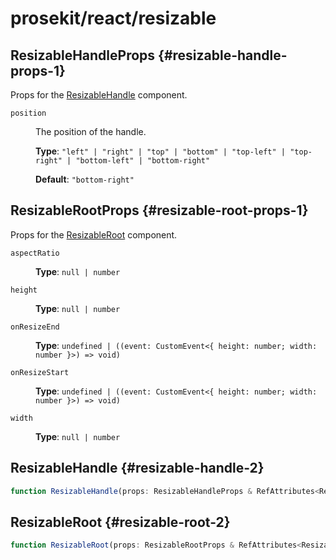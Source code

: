 # prosekit/react/resizable

## ResizableHandleProps {#resizable-handle-props-1}

Props for the [ResizableHandle](resizable.md#resizable-handle-2) component.

<dl>

<dt>

`position`

</dt>

<dd>

The position of the handle.

**Type**: `"left" | "right" | "top" | "bottom" | "top-left" | "top-right" | "bottom-left" | "bottom-right"`

**Default**: `"bottom-right"`

</dd>

</dl>

## ResizableRootProps {#resizable-root-props-1}

Props for the [ResizableRoot](resizable.md#resizable-root-2) component.

<dl>

<dt>

`aspectRatio`

</dt>

<dd>

**Type**: `null | number`

</dd>

<dt>

`height`

</dt>

<dd>

**Type**: `null | number`

</dd>

<dt>

`onResizeEnd`

</dt>

<dd>

**Type**: `undefined | ((event: CustomEvent<{ height: number; width: number }>) => void)`

</dd>

<dt>

`onResizeStart`

</dt>

<dd>

**Type**: `undefined | ((event: CustomEvent<{ height: number; width: number }>) => void)`

</dd>

<dt>

`width`

</dt>

<dd>

**Type**: `null | number`

</dd>

</dl>

## ResizableHandle {#resizable-handle-2}

```ts
function ResizableHandle(props: ResizableHandleProps & RefAttributes<ResizableHandle> & HTMLAttributes<ResizableHandle>): ReactNode
```

## ResizableRoot {#resizable-root-2}

```ts
function ResizableRoot(props: ResizableRootProps & RefAttributes<ResizableRoot> & HTMLAttributes<ResizableRoot>): ReactNode
```

